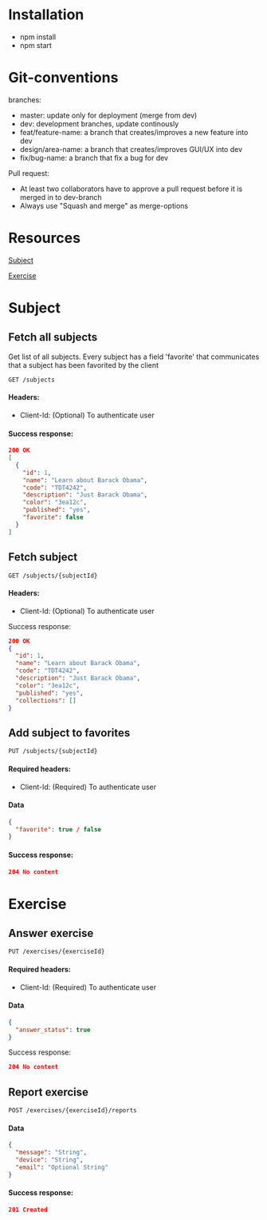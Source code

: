 # Installation

- npm install
- npm start

# Git-conventions

branches:

- master: update only for deployment (merge from dev)
- dev: development branches, update continously
- feat/feature-name: a branch that creates/improves a new feature into dev
- design/area-name: a branch that creates/improves GUI/UX into dev
- fix/bug-name: a branch that fix a bug for dev

Pull request:

- At least two collaborators have to approve a pull request before it is merged in to dev-branch
- Always use "Squash and merge" as merge-options

# Resources

[Subject](#subject)

[Exercise](#exercise)

# <a name="subject"></a>Subject

## Fetch all subjects

Get list of all subjects. Every subject has a field 'favorite' that communicates that a subject has been favorited by the client

```
GET /subjects
```

#### Headers:

- Client-Id: (Optional) To authenticate user

#### Success response:

```json
200 OK
[
  {
    "id": 1,
    "name": "Learn about Barack Obama",
    "code": "TDT4242",
    "description": "Just Barack Obama",
    "color": "3ea12c",
    "published": "yes",
    "favorite": false
  }
]
```

## Fetch subject

```
GET /subjects/{subjectId}
```

#### Headers:

- Client-Id: (Optional) To authenticate user

Success response:

```json
200 OK
{
  "id": 1,
  "name": "Learn about Barack Obama",
  "code": "TDT4242",
  "description": "Just Barack Obama",
  "color": "3ea12c",
  "published": "yes",
  "collections": []
}
```

## Add subject to favorites

```
PUT /subjects/{subjectId}
```

#### Required headers:

- Client-Id: (Required) To authenticate user

#### Data

```json
{
  "favorite": true / false
}
```

#### Success response:

```json
204 No content
```

# <a name="exercise"></a>Exercise

## Answer exercise

```
PUT /exercises/{exerciseId}
```

#### Required headers:

- Client-Id: (Required) To authenticate user

#### Data

```json
{
  "answer_status": true
}
```

Success response:

```json
204 No content
```

## Report exercise

```
POST /exercises/{exerciseId}/reports
```

#### Data

```json
{
  "message": "String",
  "device": "String",
  "email": "Optional String"
}
```

#### Success response:

```json
201 Created
```
